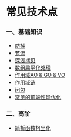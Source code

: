 # 常见技术点

### 一、基础知识
* [防抖]()
* [节流]()
* [深浅拷贝]()
* [数组扁平化处理]()
* [作用域AO & GO & VO]()
* [作用域链]()
* [闭包]()
* [常见的前端性能优化]()

### 二、高阶
* [简析函数柯里化]()

